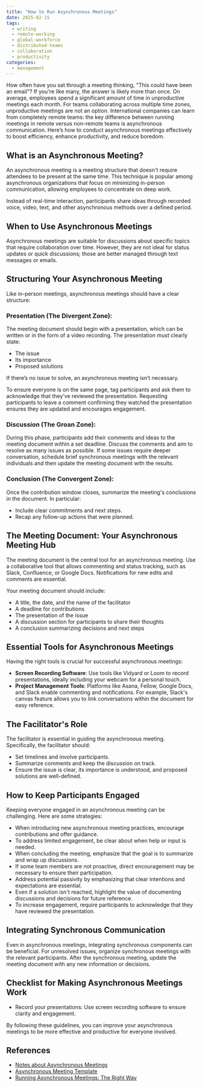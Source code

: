 ```yaml
---
title: "How to Run Asynchronous Meetings"
date: 2025-02-15
tags:
  - writing
  - remote-working
  - global-workforce
  - distributed-teams
  - collaboration
  - productivity
categories:
  - management
---
```

How often have you sat through a meeting thinking, "This could have been an email"? If you're like many, the answer is likely more than once. On average, employees spend a significant amount of time in unproductive meetings each month. For teams collaborating across multiple time zones, unproductive meetings are not an option. International companies can learn from completely remote teams: the key difference between running meetings in remote versus non-remote teams is asynchronous communication. Here’s how to conduct asynchronous meetings effectively to boost efficiency, enhance productivity, and reduce boredom.

## What is an Asynchronous Meeting?  
An asynchronous meeting is a meeting structure that doesn't require attendees to be present at the same time. This technique is popular among asynchronous organizations that focus on minimizing in-person communication, allowing employees to concentrate on deep work.

Instead of real-time interaction, participants share ideas through recorded voice, video, text, and other asynchronous methods over a defined period.

## When to Use Asynchronous Meetings  
Asynchronous meetings are suitable for discussions about specific topics that require collaboration over time. However, they are not ideal for status updates or quick discussions; those are better managed through text messages or emails.

## Structuring Your Asynchronous Meeting  
Like in-person meetings, asynchronous meetings should have a clear structure:

### Presentation (The Divergent Zone):  
The meeting document should begin with a presentation, which can be written or in the form of a video recording. The presentation must clearly state:
- The issue
- Its importance
- Proposed solutions

If there’s no issue to solve, an asynchronous meeting isn’t necessary.

To ensure everyone is on the same page, tag participants and ask them to acknowledge that they’ve reviewed the presentation. Requesting participants to leave a comment confirming they watched the presentation ensures they are updated and encourages engagement.

### Discussion (The Groan Zone):  
During this phase, participants add their comments and ideas to the meeting document within a set deadline. Discuss the comments and aim to resolve as many issues as possible. If some issues require deeper conversation, schedule brief synchronous meetings with the relevant individuals and then update the meeting document with the results.

### Conclusion (The Convergent Zone):  
Once the contribution window closes, summarize the meeting's conclusions in the document. In particular:
- Include clear commitments and next steps.
- Recap any follow-up actions that were planned.

## The Meeting Document: Your Asynchronous Meeting Hub  
The meeting document is the central tool for an asynchronous meeting. Use a collaborative tool that allows commenting and status tracking, such as Slack, Confluence, or Google Docs. Notifications for new edits and comments are essential.

Your meeting document should include:
- A title, the date, and the name of the facilitator
- A deadline for contributions
- The presentation of the issue
- A discussion section for participants to share their thoughts
- A conclusion summarizing decisions and next steps

## Essential Tools for Asynchronous Meetings  
Having the right tools is crucial for successful asynchronous meetings:
- **Screen Recording Software**: Use tools like Vidyard or Loom to record presentations, ideally including your webcam for a personal touch.
- **Project Management Tools**: Platforms like Asana, Fellow, Google Docs, and Slack enable commenting and notifications. For example, Slack's canvas feature allows you to link conversations within the document for easy reference.

## The Facilitator's Role  
The facilitator is essential in guiding the asynchronous meeting. Specifically, the facilitator should:
- Set timelines and involve participants.
- Summarize comments and keep the discussion on track.
- Ensure the issue is clear, its importance is understood, and proposed solutions are well-defined.

## How to Keep Participants Engaged  
Keeping everyone engaged in an asynchronous meeting can be challenging. Here are some strategies:
- When introducing new asynchronous meeting practices, encourage contributions and offer guidance.
- To address limited engagement, be clear about when help or input is needed.
- When concluding the meeting, emphasize that the goal is to summarize and wrap up discussions.
- If some team members are not proactive, direct encouragement may be necessary to ensure their participation.
- Address potential passivity by emphasizing that clear intentions and expectations are essential.
- Even if a solution isn't reached, highlight the value of documenting discussions and decisions for future reference.
- To increase engagement, require participants to acknowledge that they have reviewed the presentation.

## Integrating Synchronous Communication  
Even in asynchronous meetings, integrating synchronous components can be beneficial. For unresolved issues, organize synchronous meetings with the relevant participants. After the synchronous meeting, update the meeting document with any new information or decisions.

## Checklist for Making Asynchronous Meetings Work  
- Record your presentations: Use screen recording software to ensure clarity and engagement. 

By following these guidelines, you can improve your asynchronous meetings to be more effective and productive for everyone involved.

## References

- [Notes about Asynchronous Meetings](https://fsferrara.github.io/work/Productivity/Communication/Asynchronous%20Meeting)
- [Asynchronous Meeting Template](https://fsferrara.github.io/work/Productivity/Communication/Asynchronous%20Meeting%20Template)
- [Running Asynchronous Meetings: The Right Way](https://www.youtube.com/watch?v=kNny-2wzfGM)
